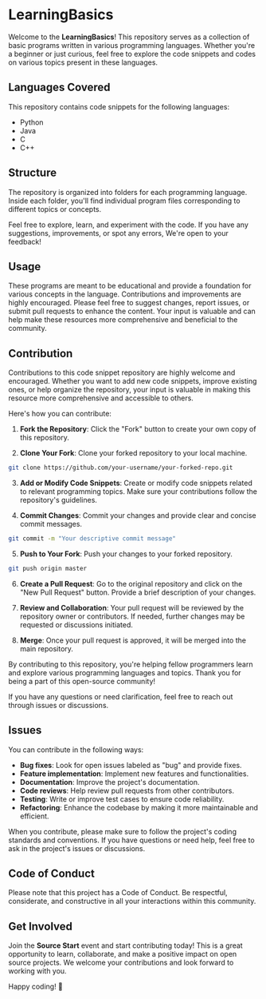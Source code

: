# LearningBasics

Welcome to the **LearningBasics**! This repository serves as a collection of basic programs written in various programming languages. Whether you're a beginner or just curious, feel free to explore the code snippets and codes on various topics present in these languages.

## Languages Covered

This repository contains code snippets for the following languages:

- Python
- Java
- C
- C++

## Structure

The repository is organized into folders for each programming language. Inside each folder, you'll find individual program files corresponding to different topics or concepts.

Feel free to explore, learn, and experiment with the code. If you have any suggestions, improvements, or spot any errors, We're open to your feedback!

## Usage

These programs are meant to be educational and provide a foundation for various concepts in the language. Contributions and improvements are highly encouraged. Please feel free to suggest changes, report issues, or submit pull requests to enhance the content. Your input is valuable and can help make these resources more comprehensive and beneficial to the community.

## Contribution

Contributions to this code snippet repository are highly welcome and encouraged. Whether you want to add new code snippets, improve existing ones, or help organize the repository, your input is valuable in making this resource more comprehensive and accessible to others.

Here's how you can contribute:

1. **Fork the Repository**: Click the "Fork" button to create your own copy of this repository.

2. **Clone Your Fork**: Clone your forked repository to your local machine.

```bash
git clone https://github.com/your-username/your-forked-repo.git
```

3. **Add or Modify Code Snippets**: Create or modify code snippets related to relevant programming topics. Make sure your contributions follow the repository's guidelines.

4. **Commit Changes**: Commit your changes and provide clear and concise commit messages.

```bash
git commit -m "Your descriptive commit message"
```

5. **Push to Your Fork**: Push your changes to your forked repository.

```bash
git push origin master
```

6. **Create a Pull Request**: Go to the original repository and click on the "New Pull Request" button. Provide a brief description of your changes.

7. **Review and Collaboration**: Your pull request will be reviewed by the repository owner or contributors. If needed, further changes may be requested or discussions initiated.

8. **Merge**: Once your pull request is approved, it will be merged into the main repository.

By contributing to this repository, you're helping fellow programmers learn and explore various programming languages and topics. Thank you for being a part of this open-source community!

If you have any questions or need clarification, feel free to reach out through issues or discussions.

## Issues

You can contribute in the following ways:

- **Bug fixes**: Look for open issues labeled as "bug" and provide fixes.
- **Feature implementation**: Implement new features and functionalities.
- **Documentation**: Improve the project's documentation.
- **Code reviews**: Help review pull requests from other contributors.
- **Testing**: Write or improve test cases to ensure code reliability.
- **Refactoring**: Enhance the codebase by making it more maintainable and efficient.

When you contribute, please make sure to follow the project's coding standards and conventions. If you have questions or need help, feel free to ask in the project's issues or discussions.

## Code of Conduct

Please note that this project has a Code of Conduct. Be respectful, considerate, and constructive in all your interactions within this community.

## Get Involved

Join the **Source Start** event and start contributing today! This is a great opportunity to learn, collaborate, and make a positive impact on open source projects. We welcome your contributions and look forward to working with you.

Happy coding! 🚀
